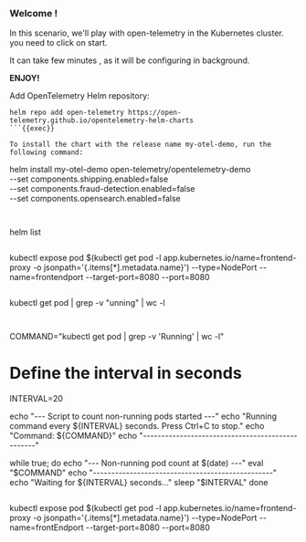 
<br>

### Welcome !

In this scenario, we'll play with open-telemetry in the Kubernetes cluster.
you need to click on start.

It can take few minutes , as it will be configuring in background.

**ENJOY!**

Add OpenTelemetry Helm repository:
```
helm repo add open-telemetry https://open-telemetry.github.io/opentelemetry-helm-charts
```{{exec}}

To install the chart with the release name my-otel-demo, run the following command:
```
helm install my-otel-demo open-telemetry/opentelemetry-demo \
            --set components.shipping.enabled=false \
            --set components.fraud-detection.enabled=false \
            --set components.opensearch.enabled=false

```{{exec}}


```
helm list

```{{exec}}

```

kubectl  expose pod $(kubectl  get pod -l app.kubernetes.io/name=frontend-proxy -o jsonpath='{.items[*].metadata.name}') --type=NodePort --name=frontendport --target-port=8080 --port=8080

```{{exec}}

```
kubectl get pod | grep -v "unning" | wc -l 

```{{exec}}


```
COMMAND="kubectl get pod | grep -v 'Running' | wc -l"

# Define the interval in seconds
INTERVAL=20

echo "--- Script to count non-running pods started ---"
echo "Running command every ${INTERVAL} seconds. Press Ctrl+C to stop."
echo "Command: ${COMMAND}"
echo "-------------------------------------------------"

while true; do
  echo "--- Non-running pod count at $(date) ---"
  eval "$COMMAND"
  echo "-------------------------------------------------"
  echo "Waiting for ${INTERVAL} seconds..."
  sleep "$INTERVAL"
done
```{{exec}}

```
kubectl  expose pod $(kubectl  get pod -l app.kubernetes.io/name=frontend-proxy -o jsonpath='{.items[*].metadata.name}') --type=NodePort --name=frontEndport --target-port=8080 --port=8080

```{{exec}}